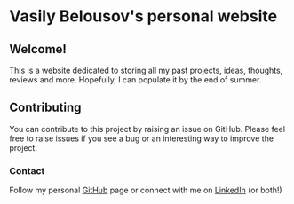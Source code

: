 # Vasily Belousov's personal website

## Welcome!

This is a website dedicated to storing all my past projects, ideas, thoughts, reviews and more. Hopefully, I can populate it by the end of summer.

## Contributing

You can contribute to this project by raising an issue on GitHub. Please feel free to raise issues if you see a bug or an interesting way to improve the project.

### Contact

Follow my personal [GitHub](https://github.com/vasilybels) page or connect with me on [LinkedIn](https://www.linkedin.com/in/vasilybelousov) (or both!)